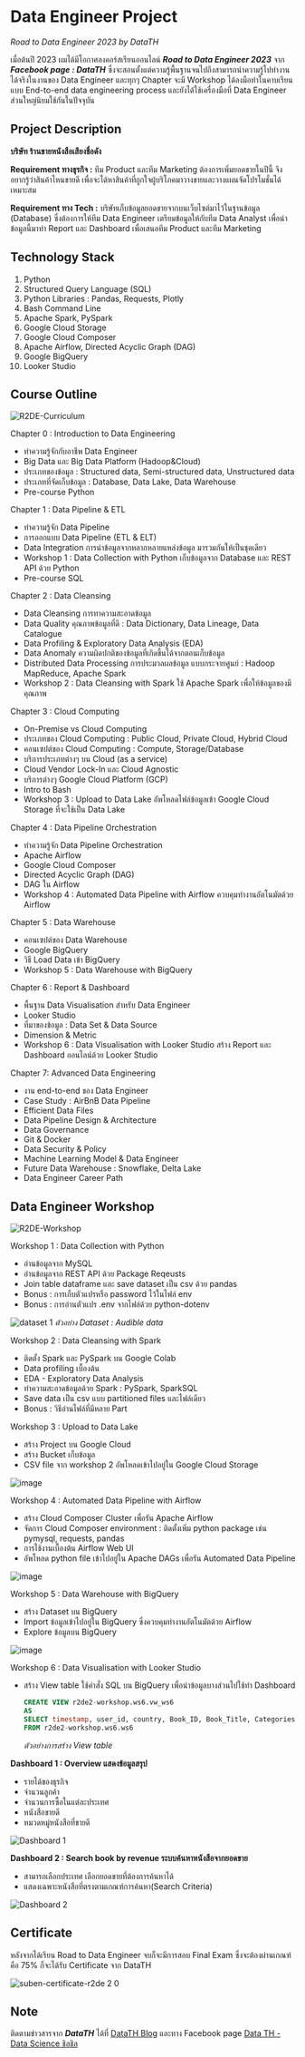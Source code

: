 # Data Engineer Project
_Road to Data Engineer 2023 by DataTH_

เมื่อต้นปี 2023 ผมได้มีโอกาศลงคอร์สเรียนออนไลน์ _**Road to Data Engineer 2023**_ จาก _**Facebook page : DataTH**_ ซึ่งจะสอนตั้งแต่ความรู้พื้นฐานจนไปถึงสามารถนำความรู้ไปทำงานได้จริงในงานของ Data Engineer และทุกๆ Chapter จะมี Workshop ได้ลงมือทำในคาบเรียนแบบ End-to-end data engineering process และยังได้ใช้เครื่องมือที่ Data Engineer ส่วนใหญ่นิยมใช้กันในปัจจุบัน

## Project Description
**บริษัท ร้านขายหนังสือเสียงชื่อดัง**

**Requirement ทางธุรกิจ :** ทีม Product และทีม Marketing ต้องการเพิ่มยอดขายในปีนี้ จึงอยากรู้ว่าสินค้าไหนขายดี เพื่อจะได้หาสินค้าที่ถูกใจผู้บริโภคมาวางขายและวางแผนจัดโปรโมชั่นได้เหมาะสม

**Requirement ทาง Tech :** บริษัทเก็บข้อมูลยอดขายจากบนเว็บไซต์มาไว้ในฐานข้อมูล (Database) ซึ่งต้องการให้ทีม Data Engineer เตรียมข้อมูลให้กับทีม Data Analyst เพื่อนำข้อมูลนี้มาทำ Report และ Dashboard เพื่อเสนอทีม Product และทีม Marketing

## Technology Stack
1. Python
2. Structured Query Language (SQL)
3. Python Libraries : Pandas, Requests, Plotly
4. Bash Command Line
5. Apache Spark, PySpark
6. Google Cloud Storage
7. Google Cloud Composer
8. Apache Airflow, Directed Acyclic Graph (DAG)
9. Google BigQuery
10. Looker Studio

## Course Outline
![R2DE-Curriculum](https://github.com/suben-mk/Data-Engineer-Project-R2DE/assets/89971741/4baa0046-9eb1-4ff5-b2f7-f6c26ed1959d)

Chapter 0 : Introduction to Data Engineering
  * ทำความรู้จักกับอาชีพ Data Engineer
  * Big Data และ Big Data Platform (Hadoop&Cloud)
  * ประเภทของข้อมูล : Structured data, Semi-structured data, Unstructured data
  * ประเภทที่จัดเก็บข้อมูล : Database, Data Lake, Data Warehouse
  * Pre-course Python
    
Chapter 1 : Data Pipeline & ETL
  * ทำความรู้จัก Data Pipeline
  * การออกแบบ Data Pipeline (ETL & ELT)
  * Data Integration การนำข้อมูลจากหลากหลายแหล่งข้อมูล มารวมกันให้เป็นชุดเดียว
  * Workshop 1 : Data Collection with Python เก็บข้อมูลจาก Database และ REST API ด้วย Python
  * Pre-course SQL

Chapter 2 : Data Cleansing
  * Data Cleansing การทาความสะอาดข้อมูล
  * Data Quality คุณภาพข้อมูลที่ดี : Data Dictionary, Data Lineage, Data Catalogue
  * Data Profiling & Exploratory Data Analysis (EDA)
  * Data Anomaly ความผิดปกติของข้อมูลที่เกิดขึ้นได้จากตอนเก็บข้อมูล
  * Distributed Data Processing การประมวลผลข้อมูล แบบกระจายศูนย์ : Hadoop MapReduce, Apache Spark
  * Workshop 2 : Data Cleansing with Spark ใช้ Apache Spark เพื่อให้ข้อมูลของมีคุณภาพ

Chapter 3 : Cloud Computing
  * On-Premise vs Cloud Computing
  * ประเภทของ Cloud Computing : Public Cloud, Private Cloud, Hybrid Cloud
  * คอนเซปต์ของ Cloud Computing : Compute, Storage/Database
  * บริการประเภทต่างๆ บน Cloud (as a service)
  * Cloud Vendor Lock-In และ Cloud Agnostic
  * บริการต่างๆ Google Cloud Platform (GCP)
  * Intro to Bash
  * Workshop 3 : Upload to Data Lake อัพโหลดไฟล์ข้อมูลเข้า Google Cloud Storage ที่จะใช้เป็น Data Lake

Chapter 4 : Data Pipeline Orchestration
  * ทำความรู้จัก Data Pipeline Orchestration
  * Apache Airflow
  * Google Cloud Composer
  * Directed Acyclic Graph (DAG)
  * DAG ใน Airflow
  * Workshop 4 : Automated Data Pipeline with Airflow ควบคุมทำงานอัตโนมัตด้วย Airflow

Chapter 5 : Data Warehouse
  * คอนเซปต์ของ Data Warehouse
  * Google BigQuery
  * วิธี Load Data เข้า BigQuery
  * Workshop 5 : Data Warehouse with BigQuery 

Chapter 6 : Report & Dashboard
  * พื้นฐาน Data Visualisation สำหรับ Data Engineer
  * Looker Studio
  * ที่มาของข้อมูล : Data Set & Data Source
  * Dimension & Metric
  * Workshop 6 : Data Visualisation with Looker Studio สร้าง Report และ Dashboard ออนไลน์ด้วย Looker Studio

Chapter 7: Advanced Data Engineering
  * งาน end-to-end ของ Data Engineer
  * Case Study : AirBnB Data Pipeline
  * Efficient Data Files
  * Data Pipeline Design & Architecture
  * Data Governance
  * Git & Docker
  * Data Security & Policy
  * Machine Learning Model & Data Engineer
  * Future Data Warehouse : Snowflake, Delta Lake
  * Data Engineer Career Path

## Data Engineer Workshop

![R2DE-Workshop](https://github.com/suben-mk/Data-Engineer-Project-R2DE/assets/89971741/2babcb3e-69ed-46c1-8655-54ac1f5c8de0)

Workshop 1 : Data Collection with Python
  * อ่านข้อมูลจาก MySQL
  * อ่านข้อมูลจาก REST API ด้วย Package Reqeusts
  * Join table dataframe และ save dataset เป็น csv ด้วย pandas
  * Bonus : การเก็บตัวแปรหรือ password ไว้ในไฟล์ env 
  * Bonus : การอ่านตัวแปร .env จากไฟล์ด้วย python-dotenv

![dataset 1](https://github.com/suben-mk/Data-Engineer-Project-R2DE/assets/89971741/26db4ff4-f98b-4c44-925a-bb5ed8b875dc)
_ตัวอย่าง Dataset : Audible data_

Workshop 2 : Data Cleansing with Spark
  * ติดตั้ง Spark และ PySpark บน Google Colab
  * Data profiling เบื้องต้น
  * EDA - Exploratory Data Analysis
  * ทำความสะอาดข้อมูลด้วย Spark : PySpark, SparkSQL
  * Save data เป็น csv แบบ partitioned files และไฟล์เดียว
  * Bonus : วิธีอ่านไฟล์ที่มีหลาย Part
    
Workshop 3 : Upload to Data Lake
  * สร้าง Project บน Google Cloud
  * สร้าง Bucket เก็บข้อมูล
  * CSV file จาก workshop 2 อัพโหลดเข้าไปอยู่ใน Google Cloud Storage

![image](https://github.com/suben-mk/Data-Engineer-Project-R2DE/assets/89971741/bc1b6560-92f5-4ed9-a0be-1c4ce77e44f8)

Workshop 4 : Automated Data Pipeline with Airflow
  * สร้าง Cloud Composer Cluster เพื่อรัน Apache Airflow
  * จัดการ Cloud Composer environment : ติดตั้งเพิ่ม python package เช่น pymysql, requests, pandas
  * การใช้งานเบื้องต้น Airflow Web UI
  * อัพโหลด python file เข้าไปอยู่ใน Apache DAGs เพื่อรัน Automated Data Pipeline

![image](https://github.com/suben-mk/Data-Engineer-Project-R2DE/assets/89971741/7f1e99a0-b231-4573-8352-fa24e7c9dfc9)

Workshop 5 : Data Warehouse with BigQuery
  * สร้าง Dataset บน BigQuery
  * Import ข้อมูลเข้าไปอยู่ใน BigQuery ซึ่งควบคุมทำงานอัตโนมัตด้วย Airflow
  * Explore ข้อมูลบน BigQuery

![image](https://github.com/suben-mk/Data-Engineer-Project-R2DE/assets/89971741/8a5b73f6-020e-496d-81b3-5ab2dcd0373e)

Workshop 6 : Data Visualisation with Looker Studio
  * สร้าง View table ใช้คำสั่ง SQL บน BigQuery เพื่อนำข้อมูลบางส่วนไปใช้ทำ Dashboard
    
    ```sql
    CREATE VIEW r2de2-workshop.ws6.vw_ws6
    AS
    SELECT timestamp, user_id, country, Book_ID, Book_Title, Categories, THBPrice
    FROM r2de2-workshop.ws6.ws6
    ```
    _ตัวอย่างการสร้าง View table_

**Dashboard 1 : Overview แสดงข้อมูลสรุป**
  * รายได้ของธุรกิจ
  * จำนวนลูกค้า
  * จำนวนการซื้อในแต่ละประเทศ
  * หนังสือขายดี
  * หมวดหมู่หนังสือที่ขายดี

   ![Dashboard 1](https://github.com/suben-mk/Data-Engineer-Project-R2DE/assets/89971741/1314d48c-dbe1-4758-a13e-7b39596d25ea)

**Dashboard 2 : Search book by revenue ระบบค้นหาหนังสือจากยอดขาย**
  * สามารถเลือกประเทศ เลือกยอดขายที่ต้องการค้นหาได้
  * แสดงเฉพาะหนังสือที่ตรงตามเกณฑ์การค้นหา(Search Criteria)

   ![Dashboard 2](https://github.com/suben-mk/Data-Engineer-Project-R2DE/assets/89971741/e0d780ee-0230-4c9e-b639-43063fbb04a7)

## Certificate
หลังจากได้เรียน Road to Data Engineer จบก็จะมีการสอบ Final Exam ซึ่งจะต้องผ่านเกณฑ์คือ 75% ก็จะได้รับ Certificate จาก DataTH

![suben-certificate-r2de 2 0](https://github.com/suben-mk/Data-Engineer-Project-R2DE/assets/89971741/d01dccbf-b246-404e-a39f-9a50f7ad9690)

## Note
ติดตามข่าวสารจาก _**DataTH**_ ได้ที่ [DataTH Blog](https://blog.datath.com/) และทาง Facebook page [Data TH - Data Science ชิลชิล](https://www.facebook.com/datasciencechill)
